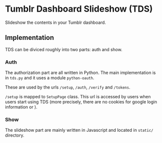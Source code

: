 Tumblr Dashboard Slideshow (TDS)
================================

Slideshow the contents in your Tumblr dashboard.


Implementation
--------------

TDS can be diviced roughly into two parts: auth and show.


### Auth

The authorization part are all written in Python.
The main implementation is in `tds.py` and it uses a module `python-oauth`.

These are used by the urls `/setup`, `/auth`, `/verify` and `/tokens`.

`/setup` is mapped to `SetupPage` class. This url is accessed by users when
users start using TDS (more precisely, there are no cookies for google login
information or ).


### Show

The slideshow part are mainly written in Javascript and located in `static/`
directory.
